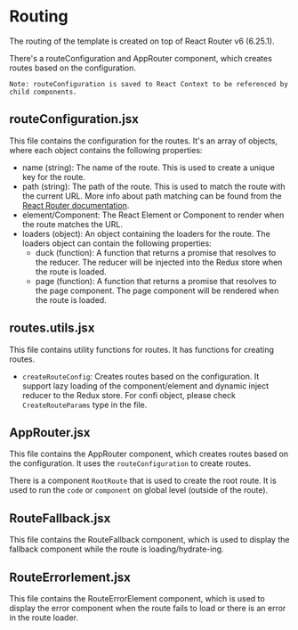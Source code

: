 # Routing

The routing of the template is created on top of React Router v6 (6.25.1).

There's a routeConfiguration and AppRouter component, which creates routes based on the configuration.

`Note: routeConfiguration is saved to React Context to be referenced by child components.`

## routeConfiguration.jsx

This file contains the configuration for the routes. It's an array of objects, where each object
contains the following properties:
- name (string): The name of the route. This is used to create a unique key for the route.
- path (string): The path of the route. This is used to match the route with the current URL. More info about path matching can be found from the [React Router documentation](https://reactrouter.com/en/6.25.1/route/route#path).
- element/Component: The React Element or Component to render when the route matches the URL.
- loaders (object): An object containing the loaders for the route. The loaders object can contain the following properties:
  - duck (function): A function that returns a promise that resolves to the reducer. The reducer will be injected into the Redux store when the route is loaded.
  - page (function): A function that returns a promise that resolves to the page component. The page component will be rendered when the route is loaded.

## routes.utils.jsx

This file contains utility functions for routes. It has functions for creating routes.

- `createRouteConfig`: Creates routes based on the configuration. It support lazy loading of the component/element and dynamic inject reducer to the Redux store. For confi object, please check `CreateRouteParams` type in the file.

## AppRouter.jsx

This file contains the AppRouter component, which creates routes based on the configuration. It uses the `routeConfiguration` to create routes.

There is a component `RootRoute` that is used to create the root route. It is used to run the `code` or `component` on global level (outside of the route).

## RouteFallback.jsx

This file contains the RouteFallback component, which is used to display the fallback component while the route is loading/hydrate-ing.

## RouteErrorlement.jsx

This file contains the RouteErrorElement component, which is used to display the error component when the route fails to load or there is an error in the route loader.
